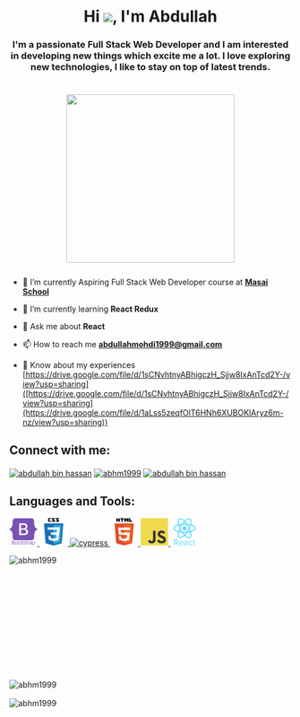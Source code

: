 <h1 align="center">Hi <span> <img src="https://raw.githubusercontent.com/MartinHeinz/MartinHeinz/master/wave.gif" width="35px"></span>, I'm Abdullah</h1>
<h3 align="center">I'm a passionate Full Stack Web Developer and I am interested in developing new things which excite me a lot. I love exploring new technologies, I like to stay on top of latest trends. </h3>
<h1 align="center" ><img width="300" height="300" src="https://camo.githubusercontent.com/e0e846e61b507788af6c1e3a0475478cebe5d77418d21365ae6d104a4a8e0993/68747470733a2f2f692e696d6775722e636f6d2f373939793541332e706e67"style="max-width: 100%;">
 
</h1>



- 🔭 I’m currently Aspiring Full Stack Web Developer course at <a href="https://www.masaischool.com/">**Masai School**</a>

- 🌱 I’m currently learning **React Redux**

- 💬 Ask me about **React**

- 📫 How to reach me **abdullahmohdi1999@gmail.com**

- 📄 Know about my experiences [https://drive.google.com/file/d/1sCNvhtnyABhigczH_Sjjw8IxAnTcd2Y-/view?usp=sharing]([https://drive.google.com/file/d/1sCNvhtnyABhigczH_Sjjw8IxAnTcd2Y-/view?usp=sharing](https://drive.google.com/file/d/1aLss5zeqfOlT6HNh6XUBOKlAryz6m-nz/view?usp=sharing))





<h2 align="left">Connect with me:</h2>
<p align="left">
<a href="https://linkedin.com/in/abdullah bin hassan" target="blank"><img align="center" src="https://raw.githubusercontent.com/rahuldkjain/github-profile-readme-generator/master/src/images/icons/Social/linked-in-alt.svg" alt="abdullah bin hassan" height="50" width="50" /></a>
<a href="https://codesandbox.com/abhm1999" target="blank"><img align="center" src="https://raw.githubusercontent.com/rahuldkjain/github-profile-readme-generator/master/src/images/icons/Social/codesandbox.svg" alt="abhm1999" height="50" width="50" height="600px" /></a>
<a href="https://www.hackerrank.com/abdullah bin hassan" target="blank"><img align="center" src="https://raw.githubusercontent.com/rahuldkjain/github-profile-readme-generator/master/src/images/icons/Social/hackerrank.svg" alt="abdullah bin hassan" height="50" width="50" height="600px"  /></a>
</p>

<h2 align="left">Languages and Tools:</h2>
<p align="left"> <a href="https://getbootstrap.com" target="_blank" rel="noreferrer"> <img src="https://raw.githubusercontent.com/devicons/devicon/master/icons/bootstrap/bootstrap-plain-wordmark.svg" alt="bootstrap" width="50" height="50"/> </a> <a href="https://www.w3schools.com/css/" target="_blank" rel="noreferrer"> <img src="https://raw.githubusercontent.com/devicons/devicon/master/icons/css3/css3-original-wordmark.svg" alt="css3" width="50" height="50"/> </a> <a href="https://www.cypress.io" target="_blank" rel="noreferrer"> <img src="https://raw.githubusercontent.com/simple-icons/simple-icons/6e46ec1fc23b60c8fd0d2f2ff46db82e16dbd75f/icons/cypress.svg" alt="cypress" width="50" height="50"/> </a> <a href="https://www.w3.org/html/" target="_blank" rel="noreferrer"> <img src="https://raw.githubusercontent.com/devicons/devicon/master/icons/html5/html5-original-wordmark.svg" alt="html5" width="50" height="50"/> </a> <a href="https://developer.mozilla.org/en-US/docs/Web/JavaScript" target="_blank" rel="noreferrer"> <img src="https://raw.githubusercontent.com/devicons/devicon/master/icons/javascript/javascript-original.svg" alt="javascript" width="50" height="50"/> </a> <a href="https://reactjs.org/" target="_blank" rel="noreferrer"> <img src="https://raw.githubusercontent.com/devicons/devicon/master/icons/react/react-original-wordmark.svg" alt="react" width="50" height="50"/> </a> </p>


  <p><img align="left" src="https://github-readme-stats.vercel.app/api/top-langs?username=abdullahhassan19&show_icons=true&locale=en&layout=compact" alt="abhm1999" width="500px" height=220px" /></p>
  <spam>

<p>&nbsp;<img align="center" src="https://github-readme-stats.vercel.app/api?username=abdullahhassan19&show_icons=true&locale=en" alt="abhm1999" width="500px"  height=220px"  /></p>
</span>



<p><img align="center" src="https://github-readme-streak-stats.herokuapp.com/?user=abdullahhassan19&" alt="abhm1999"  width="500px"  height=220px" /></p>
